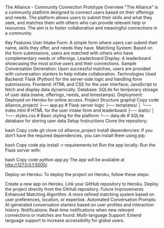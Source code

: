 The Alliance - Community Connection Prototype
Overview
"The Alliance" is a community platform designed to connect users based on their offerings and needs. The platform allows users to submit their skills and what they seek, and matches them with others who can provide relevant help or resources. The aim is to foster collaboration and meaningful connections in a community.

Key Features
User Intake Form: A simple form where users can submit their name, skills they offer, and needs they have.
Matching System: Based on the form submissions, users are matched with others who have complementary needs or offerings.
Leaderboard Display: A leaderboard showcasing the most active users and their connections.
Sample Conversation Generation: Upon successful matches, users are provided with conversation starters to help initiate collaboration.
Technologies Used
Backend: Flask (Python) for the server-side logic and handling form submissions.
Frontend: HTML and CSS for the user interface; JavaScript to fetch and display data dynamically.
Database: SQLite for temporary storage of user data (name, offerings, needs, and timestamps).
Deployment: Deployed on Heroku for online access.
Project Structure
graphql
Copy code
alliance_project/
├── app.py                # Flask server logic
├── templates/
│   └── index.html        # HTML for the user intake form and leaderboard
├── static/
│   └── styles.css        # Basic styling for the platform
└── data.db               # SQLite database for storing user data
Setup Instructions
Clone the repository:

bash
Copy code
git clone <repository-url>
cd alliance_project
Install dependencies: If you don’t have the required dependencies, you can install them using pip:

bash
Copy code
pip install -r requirements.txt
Run the app locally: Run the Flask server with:

bash
Copy code
python app.py
The app will be available at http://127.0.0.1:5000/.

Deploy on Heroku: To deploy the project on Heroku, follow these steps:

Create a new app on Heroku.
Link your GitHub repository to Heroku.
Deploy the project directly from the GitHub repository.
Future Improvements
Enhanced Matching Algorithm: A more refined matching system based on user preferences, location, or expertise.
Automated Conversation Prompts: AI-generated conversation starters based on user profiles and interaction history.
Notifications: Real-time notifications when new relevant connections or matches are found.
Multi-language Support: Extend language support to increase accessibility for global users.